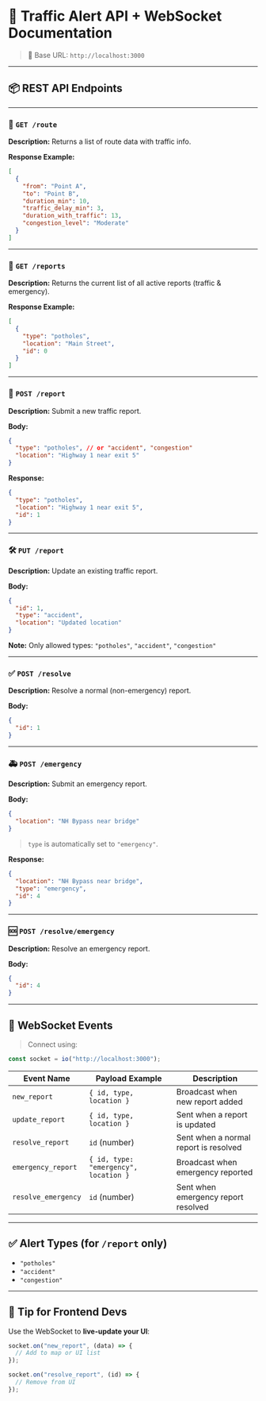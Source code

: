 # 📡 Traffic Alert API + WebSocket Documentation

> 🚀 Base URL: `http://localhost:3000`

---

## 📦 REST API Endpoints

---

### 🔁 `GET /route`

**Description:** Returns a list of route data with traffic info.

**Response Example:**

```json
[
  {
    "from": "Point A",
    "to": "Point B",
    "duration_min": 10,
    "traffic_delay_min": 3,
    "duration_with_traffic": 13,
    "congestion_level": "Moderate"
  }
]
```

---

### 📄 `GET /reports`

**Description:** Returns the current list of all active reports (traffic & emergency).

**Response Example:**

```json
[
  {
    "type": "potholes",
    "location": "Main Street",
    "id": 0
  }
]
```

---

### 🚨 `POST /report`

**Description:** Submit a new traffic report.

**Body:**

```json
{
  "type": "potholes", // or "accident", "congestion"
  "location": "Highway 1 near exit 5"
}
```

**Response:**

```json
{
  "type": "potholes",
  "location": "Highway 1 near exit 5",
  "id": 1
}
```

---

### 🛠️ `PUT /report`

**Description:** Update an existing traffic report.

**Body:**

```json
{
  "id": 1,
  "type": "accident",
  "location": "Updated location"
}
```

**Note:** Only allowed types: `"potholes"`, `"accident"`, `"congestion"`

---

### ✅ `POST /resolve`

**Description:** Resolve a normal (non-emergency) report.

**Body:**

```json
{
  "id": 1
}
```

---

### 🚑 `POST /emergency`

**Description:** Submit an emergency report.

**Body:**

```json
{
  "location": "NH Bypass near bridge"
}
```

> `type` is automatically set to `"emergency"`.

**Response:**

```json
{
  "location": "NH Bypass near bridge",
  "type": "emergency",
  "id": 4
}
```

---

### 🆘 `POST /resolve/emergency`

**Description:** Resolve an emergency report.

**Body:**

```json
{
  "id": 4
}
```

---

## 📢 WebSocket Events

> Connect using:

```js
const socket = io("http://localhost:3000");
```

| Event Name          | Payload Example                       | Description                           |
| ------------------- | ------------------------------------- | ------------------------------------- |
| `new_report`        | `{ id, type, location }`              | Broadcast when new report added       |
| `update_report`     | `{ id, type, location }`              | Sent when a report is updated         |
| `resolve_report`    | `id` (number)                         | Sent when a normal report is resolved |
| `emergency_report`  | `{ id, type: "emergency", location }` | Broadcast when emergency reported     |
| `resolve_emergency` | `id` (number)                         | Sent when emergency report resolved   |

---

## ✅ Alert Types (for `/report` only)

* `"potholes"`
* `"accident"`
* `"congestion"`

---

## 🧠 Tip for Frontend Devs

Use the WebSocket to **live-update your UI**:

```js
socket.on("new_report", (data) => {
  // Add to map or UI list
});

socket.on("resolve_report", (id) => {
  // Remove from UI
});
```
